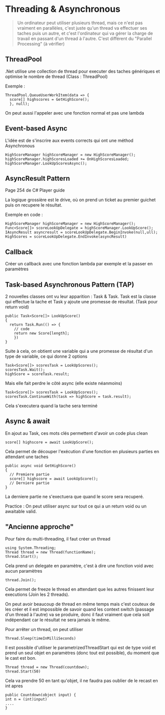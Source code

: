 # Threading & Asynchronous

>Un ordinateur peut utiliser plusieurs thread, mais ce n'est pas vraiment en parallèles, c'est juste qu'un thread va effectuer ses taches puis un autre, et c'est l'ordinateur qui va gérer la charge de travail en passant d'un thread à l'autre. C'est différent du "Parallel Processing" (à vérifier)

## ThreadPool
.Net utilise une collection de thread pour executer des taches génériques et optimise le nombre de thread (Class : ThreadPool)

Exemple :
```
ThreadPool.QueueUserWorkItem(data => {
  score[] highscores = GetHighScore();
  }, null);
```

On peut aussi l'appeler avec une fonction normal et pas une lambda

## Event-based Async

L'idée est de s'inscrire aux events corrects qui ont une méthod Asynchronous

```
HighScoreManager highScoreManager = new HighScoreManager();
highScoreManager.highScoresLoaded += OnHighScoresLoaded;
highScoreManager.LookUpScoresAsync();
```

## AsyncResult Pattern
Page 254 de C# Player guide

La logique grossière est le drive, où on prend un ticket au premier guichet puis on recupere le résultat.

Exemple en code :
```
HighScoreManager highScoreManager = new HighScoreManager();
Func<Score[]> scoreLookUpDelegate = highScoreManager.LookUpScore();
IAsyncResult asyncresult = scoreLookUpDelegate.BeginInvoke(null,ull);
HighScores = scoreLookUpDelegate.EndInvoke(asyncResult)
```
## Callback
Créer un callback avec une fonction lambda par exemple et la passer en paramètres

## Task-based Asynchronous Pattern (TAP)
2 nouvelles classes ont vu leur apparition : Task & Task<TResult>. Task est la classe qui effectue la tache et Task<TResult> y ajoute une promesse de résultat. (Task pour return void)

```
public Task<Score[]> LookUpScore()
{
  return Task.Run(() => {
    // code
    return new Score[length];
    })
}
```

Suite à cela, on obtient une variable qui a une promesse de résultat d'un type de variable, ce qui donne 2 options
```
Task<Score[]> scoresTask = LookUpScores();
scoresTask.Wait();
highScore = scoreTask.result;
```
Mais elle fait perdre le côté async (elle existe néanmoins)
```
Task<Score[]> scoresTask = LookUpScores();
scoresTask.ContinueWith(task => highScore = task.result);
```
Cela s'executera quand la tache sera terminé

## Async & await
En ajout au Task, ces mots clés permettent d'avoir un code plus clean
```
score[] highscore = await LookUpScore();
```
Cela permet de découper l'exécution d'une fonction en plusieurs parties en attendant une taches

```
public async void GetHighScore()
{
  // Premiere partie
  score[] highscore = await LookUpScore();
  // Derniere partie
}
```

La derniere partie ne s'exectuera que quand le score sera recuperé.

Practice : On peut utiliser async sur tout ce qui a un return void ou un awaitable valid.

## "Ancienne approche"
Pour faire du multi-threading, il faut créer un thread
```
using System.Threading;
Thread thread = new Thread(functionName);
thread.Start();
```
Cela prend un delegate en paramètre, c'est à dire une fonction void avec aucun paramètres
```
thread.Join();
```
Cela permet de freeze le thread en attendant que les autres finissent leur executions (Join les 2 threads).

On peut avoir beaucoup de thread en même temps mais c'est couteux de les créer et il est impossible de savoir quand les context switch (passage d'un thread à l'autre) va se produire, donc il faut vraiment que cela soit indépendant car le résultat ne sera jamais le même.

Pour arrêter un thread, on peut utiliser
```
Thread.Sleep(timeInMilliSeconds)
```
Il est possible d'utiliser le parametrizedThreadStart qui est de type void et prend un seul objet en paramètres (donc tout est possible), du moment que le cast est bon.
```
Thread thread = new Thread(countdown);
thread.Start(50)
```
Cela va prendre 50 en tant qu'objet, il ne faudra pas oublier de le recast en int apres
```
public Countdown(object input) {
int n = (int)input)
....
}
```
